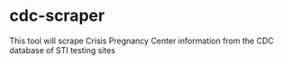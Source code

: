 # cdc-scraper

This tool will scrape Crisis Pregnancy Center information from the CDC database of STI testing sites